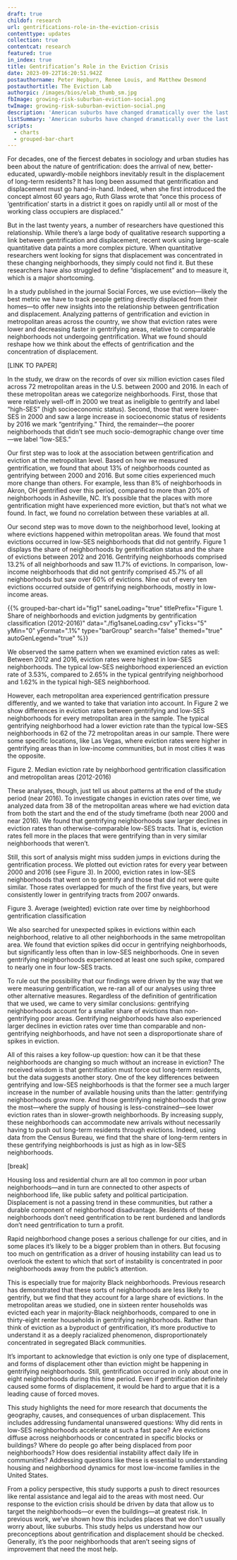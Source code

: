 ```yaml
---
draft: true
childof: research
url: gentrifications-role-in-the-eviction-crisis
contenttype: updates
collection: true
contentcat: research
featured: true
in_index: true
title: Gentrification’s Role in the Eviction Crisis
date: 2023-09-22T16:20:51.942Z
postauthorname: Peter Hepburn, Renee Louis, and Matthew Desmond
postauthortitle: The Eviction Lab
authorpic: /images/bios/elab_thumb_sm.jpg
fbImage: growing-risk-suburban-eviction-social.png
twImage: growing-risk-suburban-eviction-social.png
description: 'American suburbs have changed dramatically over the last several decades. Over time, they’ve become poorer, more diverse, and the site of a growing share of eviction cases.'
listSummary: 'American suburbs have changed dramatically over the last several decades. Over time, they’ve become poorer, more diverse, and the site of a growing share of eviction cases.'
scripts:
  - charts
  - grouped-bar-chart
---
```

<style>
  #fig3-mfr .chart__bar.mfr_hi {
    fill: var(--c1);
  }
  
  #fig3-mfr .chart__bar.mfr_20 {
    fill: var(--c2);
  }
  
</style>

<span class="dropcap green">F</span>or decades, one of the fiercest debates in sociology and urban studies has been about the nature of gentrification: does the arrival of new, better-educated, upwardly-mobile  neighbors inevitably result in the displacement of long-term residents? It has long been assumed that gentrification and displacement must go hand-in-hand. Indeed, when she first introduced the concept almost 60 years ago,  Ruth Glass wrote that “once this process of ‘gentrification’ starts in a district it goes on rapidly until all or most of the working class occupiers are displaced.”

But in the last twenty years, a number of researchers have questioned this relationship. While there’s a large body of qualitative research supporting a link between gentrification and displacement, recent work using large-scale quantitative data paints a more complex picture. When quantitative researchers went looking for signs that displacement was concentrated in these changing neighborhoods, they simply could not find it. But these researchers have also struggled to define “displacement” and to measure it, which is a major shortcoming.  

In a study published in the journal Social Forces, we use eviction—likely the best metric we have to track people getting directly displaced from their homes—to offer new insights into the relationship between gentrification and displacement. Analyzing patterns of gentrification and eviction in metropolitan areas across the country, we show that eviction rates were lower and decreasing faster in gentrifying areas, relative to comparable neighborhoods not undergoing gentrification. What we found should reshape how we think about the effects of gentrification and the concentration of displacement. 

[LINK TO PAPER]

In the study, we draw on the records of over six million eviction cases filed across 72 metropolitan areas in the U.S. between 2000 and 2016. In each of these metropolitan areas we categorize neighborhoods. First, those that were relatively well-off in 2000 we treat as ineligible to gentrify and label “high-SES” (high socioeconomic status). Second, those that were lower-SES in 2000 and saw a large increase in socioeconomic status of residents by 2016 we mark “gentrifying.” Third, the remainder—the poorer neighborhoods that didn’t see much socio-demographic change over time—we label “low-SES.” 

Our first step was to look at the association between gentrification and eviction at the metropolitan level. Based on how we measured gentrification, we found that about 13% of neighborhoods counted as gentrifying between 2000 and 2016. But some cities experienced much more change than others. For example, less than 8% of neighborhoods in Akron, OH gentrified over this period, compared to more than 20% of neighborhoods in Asheville, NC. It’s possible that the places with more gentrification might have experienced more eviction, but that’s not what we found. In fact, we found no correlation between these variables at all. 

Our second step was to move down to the neighborhood level, looking at where evictions happened within metropolitan areas. We found that most evictions occurred in low-SES neighborhoods that did not gentrify. Figure 1 displays the share of neighborhoods by gentrification status and the share of evictions between 2012 and 2016. Gentrifying neighborhoods comprised 13.2% of all neighborhoods and saw 11.7% of evictions. In comparison, low-income neighborhoods that did not gentrify comprised 45.7% of all neighborhoods but saw over 60% of evictions. Nine out of every ten evictions occurred outside of gentrifying neighborhoods, mostly in low-income areas.

{{% grouped-bar-chart 
  id="fig1" 
  saneLoading="true"
  titlePrefix="Figure 1. Share of neighborhoods and eviction judgments by gentrification classification (2012-2016)" 
  data="./fig1saneLoading.csv" 
  yTicks="5" 
  yMin="0"
  yFormat=".1%" 
  type="barGroup" 
  search="false" 
  themed="true"
  autoGenLegend="true"
%}}

We observed the same pattern when we examined eviction rates as well: Between 2012 and 2016, eviction rates were highest in low-SES neighborhoods. The typical low-SES neighborhood experienced an eviction rate of 3.53%, compared to 2.65% in the typical gentrifying neighborhood and 1.62% in the typical high-SES neighborhood. 

However, each metropolitan area experienced gentrification pressure differently, and we wanted to take that variation into account. In Figure 2 we show differences in eviction rates between gentrifying and low-SES neighborhoods for every metropolitan area in the sample. The typical gentrifying neighborhood had a lower eviction rate than the typical low-SES neighborhoods in 62 of the 72 metropolitan areas in our sample. There were some specific locations, like Las Vegas, where eviction rates were higher in gentrifying areas than in low-income communities, but in most cities it was the opposite.

Figure 2. Median eviction rate by neighborhood gentrification classification and metropolitan areas (2012-2016)

These analyses, though, just tell us about patterns at the end of the study period (near 2016). To investigate changes in eviction rates over time, we analyzed data from 38 of the metropolitan areas where we had eviction data from both the start and the end of the study timeframe (both near 2000 and near 2016). We found that gentrifying neighborhoods saw larger declines in eviction rates than otherwise-comparable low-SES tracts. That is, eviction rates fell more in the places that were gentrifying than in very similar neighborhoods that weren’t.

Still, this sort of analysis might miss sudden jumps in evictions during the gentrification process. We plotted out eviction rates for every year between 2000 and 2016 (see Figure 3). In 2000, eviction rates in low-SES neighborhoods that went on to gentrify and those that did not were quite similar. Those rates overlapped for much of the first five years, but were consistently lower in gentrifying tracts from 2007 onwards. 

Figure 3. Average (weighted) eviction rate over time by neighborhood gentrification classification 


We also searched for unexpected spikes in evictions within each neighborhood, relative to all other neighborhoods in the same metropolitan area. We found that eviction spikes did occur in gentrifying neighborhoods, but significantly less often than in low-SES neighborhoods. One in seven gentrifying neighborhoods experienced at least one such spike, compared to nearly one in four low-SES tracts.

To rule out the possibility that our findings were driven by the way that we were measuring gentrification, we re-ran all of our analyses using three other alternative measures. Regardless of the definition of gentrification that we used, we came to very similar conclusions: gentrifying neighborhoods account for a smaller share of evictions than non-gentrifying poor areas. Gentrifying neighborhoods have also experienced larger declines in eviction rates over time than comparable and non-gentrifying neighborhoods, and have not seen a disproportionate share of spikes in eviction.

All of this raises a key follow-up question: how can it be that these neighborhoods are changing so much without an increase in eviction? The received wisdom is that gentrification must force out long-term residents, but the data suggests another story. One of the key differences between gentrifying and low-SES neighborhoods is that the former see a much larger increase in the number of available housing units than the latter: gentrifying neighborhoods grow more. And those gentrifying neighborhoods that grow the most—where the supply of housing is less-constrained—see lower eviction rates than in slower-growth neighborhoods. By increasing supply, these neighborhoods can accommodate new arrivals without necessarily having to push out long-term residents through evictions. Indeed, using data from the Census Bureau, we find that the share of long-term renters in these gentrifying neighborhoods is just as high as in low-SES neighborhoods. 

[break]

Housing loss and residential churn are all too common in poor urban neighborhoods—and in turn are connected to other aspects of neighborhood life, like public safety and political participation. Displacement is not a passing trend in these communities, but rather a durable component of neighborhood disadvantage. Residents of these neighborhoods don’t need gentrification to be rent burdened and landlords don’t need gentrification to turn a profit. 

Rapid neighborhood change poses a serious challenge for our cities, and in some places it’s likely to be a bigger problem than in others. But focusing too much on gentrification as a driver of housing instability can lead us to overlook the extent to which that sort of instability is concentrated in poor neighborhoods away from the public’s attention.

This is especially true for majority Black neighborhoods. Previous research has demonstrated that these sorts of neighborhoods are less likely to gentrify, but we find that they account for a large share of evictions. In the metropolitan areas we studied, one in sixteen renter households was evicted each year in majority-Black neighborhoods, compared to one in thirty-eight renter households in gentrifying neighborhoods. Rather than think of eviction as a byproduct of gentrification, it’s more productive to understand it as a deeply racialized phenomenon, disproportionately concentrated in segregated Black communities.

It’s important to acknowledge that eviction is only one type of displacement, and forms of displacement other than eviction might be happening in gentrifying neighborhoods. Still, gentrification occurred in only about one in eight neighborhoods during this time period. Even if gentrification definitely caused some forms of displacement, it would be hard to argue that it is a leading cause of forced moves. 

This study highlights the need for more research that documents the geography, causes, and consequences of urban displacement. This includes addressing fundamental unanswered questions: Why did rents in low-SES neighborhoods accelerate at such a fast pace? Are evictions diffuse across neighborhoods or concentrated in specific blocks or buildings? Where do people go after being displaced from poor neighborhoods? How does residential instability affect daily life in communities? Addressing questions like these is essential to understanding housing and neighborhood dynamics for most low-income families in the United States.
 
From a policy perspective, this study supports a push to direct resources like rental assistance and legal aid to the areas with most need. Our response to the eviction crisis should be driven by data that allow us to target the neighborhoods—or even the buildings—at greatest risk. In previous work, we’ve shown how this includes places that we don’t usually worry about, like suburbs. This study helps us understand how our preconceptions about gentrification and displacement should be checked. Generally, it’s the poor neighborhoods that aren’t seeing signs of improvement that need the most help.
